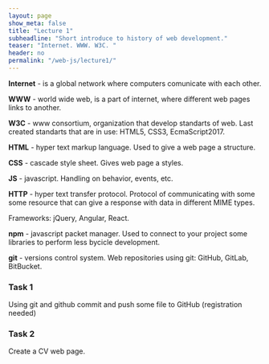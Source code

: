 ```yaml
---
layout: page
show_meta: false
title: "Lecture 1"
subheadline: "Short introduce to history of web development."
teaser: "Internet. WWW. W3C. "
header: no
permalink: "/web-js/lecture1/"
---
```

**Internet** - is a global network where computers comunicate with each other.

**WWW** - world wide web, is a part of internet, where different web pages links to another.

**W3C** - www consortium, organization that develop standarts of web. Last created standarts that are in use: HTML5, CSS3, EcmaScript2017.

**HTML** - hyper text markup language. Used to give a web page a structure.

**CSS** - cascade style sheet. Gives web page a styles.

**JS** - javascript. Handling on behavior, events, etc. 

**HTTP** - hyper text transfer protocol. Protocol of communicating with some some resource that can give a response with data in different MIME types.

Frameworks: jQuery, Angular, React.

**npm** - javascript packet manager. Used to connect to your project some libraries to perform less bycicle development.

**git** - versions control system. Web repositories using git: GitHub, GitLab, BitBucket.


### Task 1

Using git and github commit and push some file to GitHub (registration needed)

### Task 2

Create a CV web page.